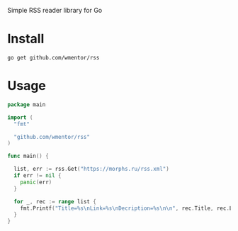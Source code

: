 
Simple RSS reader library for Go

# Install

```
go get github.com/wmentor/rss
```

# Usage

```go
package main

import (
  "fmt"

  "github.com/wmentor/rss"
)

func main() {

  list, err := rss.Get("https://morphs.ru/rss.xml")
  if err != nil {
    panic(err)
  }

  for _, rec := range list {
    fmt.Printf("Title=%s\nLink=%s\nDecription=%s\n\n", rec.Title, rec.Link, rec.Description)
  }
}
```
